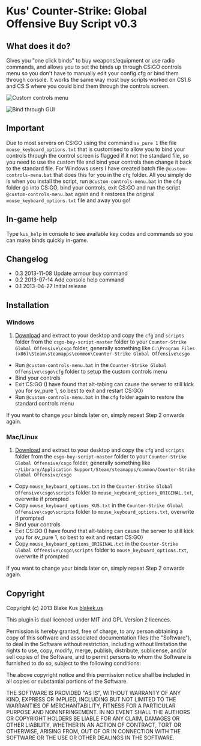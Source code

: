 # Kus' Counter-Strike: Global Offensive Buy Script v0.3

## What does it do?

Gives you "one click binds" to buy weapons/equipment or use radio commands, and allows you to set the binds up through CS:GO controls menu so you don't have to manually edit your config.cfg or bind them through console. It works the same way most buy scripts worked on CS1.6 and CS:S where you could bind them through the controls screen.

![Custom controls menu](https://raw.github.com/kus/csgo-buy-script/master/screenshots/custom-controls-menu.jpg "Custom controls menu")

![Bind through GUI](https://raw.github.com/kus/csgo-buy-script/master/screenshots/bind-through-gui.jpg "Bind through GUI")

## Important

Due to most servers on CS:GO using the command `sv_pure 1` the file `mouse_keyboard_options.txt` that is customised to allow you to bind your controls through the control screen is flagged if it not the standard file, so you need to use the custom file and bind your controls then change it back to the standard file. For Windows users I have created batch file `@custom-controls-menu.bat` that does this for you in the `cfg` folder. All you simply do is when you install the script, run `@custom-controls-menu.bat` in the `cfg` folder go into CS:GO, bind your controls, exit CS:GO and run the script `@custom-controls-menu.bat` again and it restores the original `mouse_keyboard_options.txt` file and away you go!

## In-game help

Type `kus_help` in console to see available key codes and commands so you can make binds quickly in-game.

## Changelog

- 0.3 2013-11-08 Update armour buy command
- 0.2 2013-07-14 Add console help command
- 0.1 2013-04-27 Initial release

## Installation

### Windows

1. [Download](https://github.com/kus/csgo-buy-script/archive/master.zip) and extract to your desktop and copy the `cfg` and `scripts` folder from the `csgo-buy-script-master` folder to your `Counter-Strike Global Offensive\csgo` folder, generally something like `C:\Program Files (x86)\Steam\steamapps\common\Counter-Strike Global Offensive\csgo`
- Run `@custom-controls-menu.bat` in the `Counter-Strike Global Offensive\csgo\cfg` folder to setup the custom controls menu
- Bind your controls
- Exit CS:GO (I have found that alt-tabing can cause the server to still kick you for sv_pure 1, so best to exit and restart CS:GO)
- Run `@custom-controls-menu.bat` in the `cfg` folder again to restore the standard controls menu

If you want to change your binds later on, simply repeat Step 2 onwards again.

### Mac/Linux

1. [Download](https://github.com/kus/csgo-buy-script/archive/master.zip)  and extract to your desktop and copy the `cfg` and `scripts` folder from the `csgo-buy-script-master` folder to your `Counter-Strike Global Offensive/csgo` folder, generally something like `~/Library/Application Support/Steam/steamapps/common/Counter-Strike Global Offensive/csgo`
- Copy `mouse_keyboard_options.txt` in the `Counter-Strike Global Offensive\csgo\scripts` folder to `mouse_keyboard_options_ORIGINAL.txt`, overwrite if prompted
- Copy `mouse_keyboard_options_KUS.txt` in the `Counter-Strike Global Offensive\csgo\scripts` folder to `mouse_keyboard_options.txt`, overwrite if prompted
- Bind your controls
- Exit CS:GO (I have found that alt-tabing can cause the server to still kick you for sv_pure 1, so best to exit and restart CS:GO)
- Copy `mouse_keyboard_options_ORIGINAL.txt` in the `Counter-Strike Global Offensive\csgo\scripts` folder to `mouse_keyboard_options.txt`, overwrite if prompted

If you want to change your binds later on, simply repeat Step 2 onwards again.

## Copyright

Copyright (c) 2013 Blake Kus [blakek.us](http://blakek.us)

This plugin is dual licenced under MIT and GPL Version 2 licences.

Permission is hereby granted, free of charge, to any person obtaining a copy of
this software and associated documentation files (the "Software"), to deal in
the Software without restriction, including without limitation the rights to
use, copy, modify, merge, publish, distribute, sublicense, and/or sell copies
of the Software, and to permit persons to whom the Software is furnished to do
so, subject to the following conditions:

The above copyright notice and this permission notice shall be included in all
copies or substantial portions of the Software.

THE SOFTWARE IS PROVIDED "AS IS", WITHOUT WARRANTY OF ANY KIND, EXPRESS OR
IMPLIED, INCLUDING BUT NOT LIMITED TO THE WARRANTIES OF MERCHANTABILITY,
FITNESS FOR A PARTICULAR PURPOSE AND NONINFRINGEMENT. IN NO EVENT SHALL THE
AUTHORS OR COPYRIGHT HOLDERS BE LIABLE FOR ANY CLAIM, DAMAGES OR OTHER
LIABILITY, WHETHER IN AN ACTION OF CONTRACT, TORT OR OTHERWISE, ARISING FROM,
OUT OF OR IN CONNECTION WITH THE SOFTWARE OR THE USE OR OTHER DEALINGS IN THE
SOFTWARE.